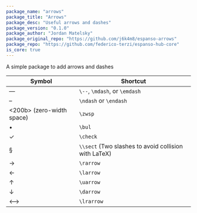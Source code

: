 ```yaml
---
package_name: "arrows"
package_title: "Arrows"
package_desc: "Useful arrows and dashes"
package_version: "0.1.0"
package_author: "Jordan Matelsky"
package_original_repo: "https://github.com/j6k4m8/espanso-arrows"
package_repo: "https://github.com/federico-terzi/espanso-hub-core"
is_core: true
---
```


A simple package to add arrows and dashes


| Symbol | Shortcut |
|--------|----------|
| —     | `\--`, `\mdash`, or `\emdash`    |
| –     | `\ndash` or `\endash`    |
| <200b> (zero-width space)    | `\zwsp`  |
| •     | `\bul`   |
| ✓    | `\check` |
| §     | `\\sect` (Two slashes to avoid collision with LaTeX)    |
| →     | `\rarrow`    |
| ←     | `\larrow`    |
| ↑     | `\uarrow`    |
| ↓     | `\darrow`    |
| ⟷     | `\lrarrow`   |